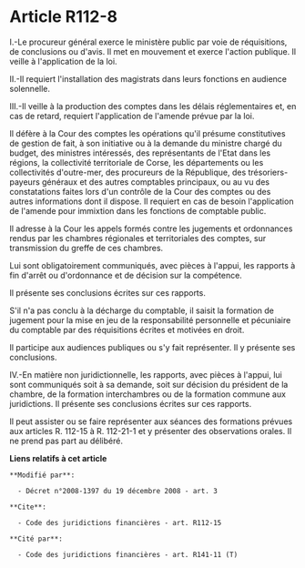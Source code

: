 # Article R112-8

I.-Le procureur général exerce le ministère public par voie de réquisitions, de conclusions ou d'avis. Il met en mouvement et
exerce l'action publique. Il veille à l'application de la loi. 

II.-Il requiert l'installation des magistrats dans leurs fonctions en audience solennelle. 

III.-Il veille à la production des comptes dans les délais réglementaires et, en cas de retard, requiert l'application de
l'amende prévue par la loi. 

Il défère à la Cour des comptes les opérations qu'il présume constitutives de gestion de fait, à son initiative ou à la
demande du ministre chargé du budget, des ministres intéressés, des représentants de l'Etat dans les régions, la collectivité
territoriale de Corse, les départements ou les collectivités d'outre-mer, des procureurs de la République, des trésoriers-
payeurs généraux et des autres comptables principaux, ou au vu des constatations faites lors d'un contrôle de la Cour des
comptes ou des autres informations dont il dispose. Il requiert en cas de besoin l'application de l'amende pour immixtion
dans les fonctions de comptable public. 

Il adresse à la Cour les appels formés contre les jugements et ordonnances rendus par les chambres régionales et
territoriales des comptes, sur transmission du greffe de ces chambres. 

Lui sont obligatoirement communiqués, avec pièces à l'appui, les rapports à fin d'arrêt ou d'ordonnance et de décision sur la
compétence. 

Il présente ses conclusions écrites sur ces rapports.

S'il n'a pas conclu à la décharge du comptable, il saisit la formation de jugement pour la mise en jeu de la responsabilité
personnelle et pécuniaire du comptable par des réquisitions écrites et motivées en droit. 

Il participe aux audiences publiques ou s'y fait représenter. Il y présente ses conclusions. 

IV.-En matière non juridictionnelle, les rapports, avec pièces à l'appui, lui sont communiqués soit à sa demande, soit sur
décision du président de la chambre, de la formation interchambres ou de la formation commune aux juridictions. Il présente
ses conclusions écrites sur ces rapports. 

Il peut assister ou se faire représenter aux séances des formations prévues aux articles R. 112-15 à R. 112-21-1 et y
présenter des observations orales. Il ne prend pas part au délibéré.

**Liens relatifs à cet article**

	**Modifié par**:

	  - Décret n°2008-1397 du 19 décembre 2008 - art. 3

	**Cite**:

	  - Code des juridictions financières - art. R112-15

	**Cité par**:

	  - Code des juridictions financières - art. R141-11 (T)
